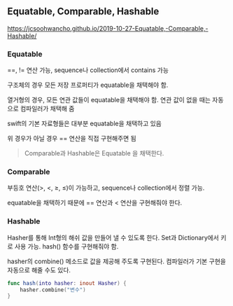 ## Equatable, Comparable, Hashable

https://jcsoohwancho.github.io/2019-10-27-Equatable,-Comparable,-Hashable/

### Equatable

==, != 연산 가능, sequence나 collection에서 contains 가능

구조체의 경우 모든 저장 프로퍼티가 equatable을 채택해야 함.

열거형의 경우, 모든 연관 값들이 equatable을 채택해야 함. 연관 값이 없을 때는 자동으로 컴파일러가 채택해 줌

swift의 기본 자료형들은 대부분 equatable을 채택하고 있음

위 경우가 아닐 경우 == 연산을 직접 구현해주면 됨

> Comparable과 Hashable은 Equatable 을 채택한다.

### Comparable

부등호 연산(>, <, ≥, ≤)이 가능하고, sequence나 collection에서 정렬 가능.

equatable을 채택하기 때문에 == 연산과 < 연산을 구현해줘야 한다.

### Hashable

Hasher를 통해 Int형의 해쉬 값을 만들어 낼 수 있도록 한다. Set과 Dictionary에서 키로 사용 가능. hash() 함수를 구현해줘야 함.

hasher의 combine() 메소드로 값을 제공해 주도록 구현된다. 컴파일러가 기본 구현을 자동으로 해줄 수도 있다.

```swift
func hash(into hasher: inout Hasher) {
    hasher.combine("변수")
}
```